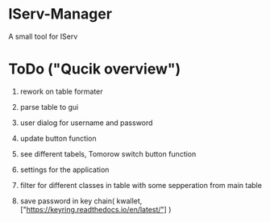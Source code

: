 # IServ-Manager
A small tool for IServ

# ToDo ("Qucik overview")

1. rework on table formater

2. parse table to gui

3. user dialog for username and password

4. update button function

5. see different tabels, Tomorow switch button function

6. settings for the application

7. filter for different classes in table with some sepperation from main table

8. save password in key chain( kwallet, ["https://keyring.readthedocs.io/en/latest/"] )

